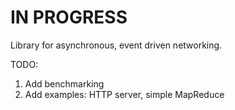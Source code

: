 # IN PROGRESS

Library for asynchronous, event driven networking.

TODO:
1) Add benchmarking
1) Add examples: HTTP server, simple MapReduce

